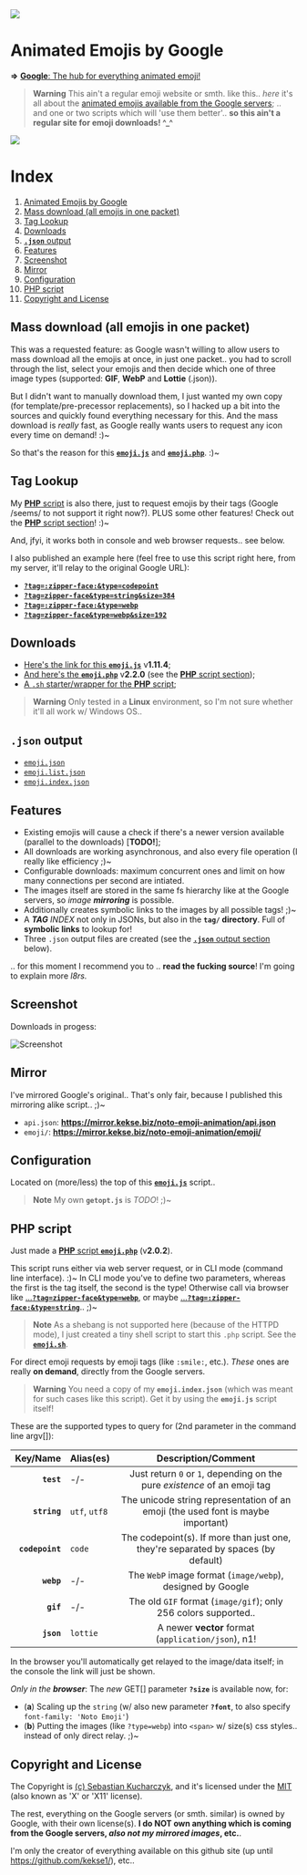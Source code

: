 <img src="https://kekse.biz/php/count.php?override=github:noto-emoji-animation&text=`noto-emoji-animation`" />

# Animated Emojis by Google
**=>** [**Google**: The hub for everything animated emoji!](https://googlefonts.github.io/noto-emoji-animation/)

> **Warning**
> This ain't a regular emoji website or smth. like this.. _here_ it's all about the [animated emojis available from
the Google servers](https://googlefonts.github.io/noto-emoji-animation/); .. and one or two scripts which will 'use
them better'.. **so this ain't a regular site for emoji downloads! ^_^**

<img src="https://mirror.kekse.biz/noto-emoji-animation/?type=webp&tag=grinning" />

# Index
1. [Animated Emojis by Google](#animated-emojis-by-google)
2. [Mass download (all emojis in one packet)](#mass-download-all-emojis-in-one-packet)
3. [Tag Lookup](#tag-lookup)
4. [Downloads](#downloads)
5. [**`.json`** output](#json-output)
6. [Features](#features)
7. [Screenshot](#screenshot)
8. [Mirror](#mirror)
9. [Configuration](#configuration)
10. [PHP script](#php-script)
11. [Copyright and License](#copyright-and-license)

## Mass download (all emojis in one packet)
This was a requested feature: as Google wasn't willing to allow users to mass download all the emojis at once,
in just one packet.. you had to scroll through the list, select your emojis and then decide which one of three
image types (supported: **GIF**, **WebP** and **Lottie** (.json)).

But I didn't want to manually download them, I just wanted my own copy (for template/pre-precessor replacements),
so I hacked up a bit into the sources and quickly found everything necessary for this. And the mass download is
_really_ fast, as Google really wants users to request any icon every time on demand! :)~

So that's the reason for this [**`emoji.js`**](js/emoji.js) and [**`emoji.php`**](php/emoji.php). :)~

## **Tag Lookup**
My [**PHP** script](#php-script) is also there, just to request emojis by their tags (Google /seems/ to not
support it right now?). PLUS some other features! Check out the [**PHP** script section](#php-script)! :)~

And, jfyi, it works both in console and web browser requests.. see below.

I also published an example here (feel free to use this script right here, from my server, it'll relay to the original Google URL):
* [**`?tag=:zipper-face:&type=codepoint`**](https://mirror.kekse.biz/noto-emoji-animation/?tag=:zipper-face:&type=codepoint)
* [**`?tag=zipper-face&type=string&size=384`**](https://mirror.kekse.biz/noto-emoji-animation/?tag=zipper-face&type=string&size=384)
* [**`?tag=:zipper-face:&type=webp`**](https://mirror.kekse.biz/noto-emoji-animation/?tag=:zipper-face:&type=webp)
* [**`?tag=zipper-face&type=webp&size=192`**](https://mirror.kekse.biz/noto-emoji-animation/?tag=zipper-face&type=webp&size=192)

## Downloads
* [Here's the link for this **`emoji.js`**](js/emoji.js) v**1.11.4**;
* [And here's the **`emoji.php`**](php/emoji.php) v**2.2.0** (see the [**PHP** script section](#php-script));
* [A `.sh` starter/wrapper for the **PHP** script](php/emoji.sh);

> **Warning**
> Only tested in a **Linux** environment, so I'm not sure whether it'll all work w/ Windows OS..

## **`.json`** output
* [`emoji.json`](json/emoji.json)
* [`emoji.list.json`](json/emoji.list.json)
* [`emoji.index.json`](json/emoji.index.json)

## Features
* Existing emojis will cause a check if there's a newer version available (parallel to the downloads) [**TODO!**];
* All downloads are working asynchronous, and also every file operation (I really like efficiency ;)~
* Configurable downloads: maximum concurrent ones and limit on how many connections per second are intiated.
* The images itself are stored in the same fs hierarchy like at the Google servers, so _image **mirroring**_ is possible.
* Additionally creates symbolic links to the images by all possible tags! ;)~
* A _**TAG** INDEX_ not only in JSONs, but also in the **`tag/` directory**. Full of **symbolic links** to lookup for!
* Three `.json` output files are created (see the [**`.json`** output section](#json-output) below).

.. for this moment I recommend you to .. **read the fucking source**! I'm going to explain more **l8rs*.*

## Screenshot
Downloads in progess:

![Screenshot](docs/example-screenshot.png)

## **Mirror**
I've mirrored Google's original.. That's only fair, because I published this mirroring alike script.. ;)~

* `api.json`: **https://mirror.kekse.biz/noto-emoji-animation/api.json**
* `emoji/`: **https://mirror.kekse.biz/noto-emoji-animation/emoji/**

## Configuration
Located on (more/less) the top of this **[`emoji.js`](js/emoji.js)** script..

> **Note**
> My own **`getopt.js`** is _TODO_! ;)~

## **PHP** script
Just made a [**PHP** script **`emoji.php`**](php/emoji.php) (v**2.0.2**).

This script runs either via web server request, or in CLI mode (command line interface). :)~
In CLI mode you've to define two parameters, whereas the first is the tag itself, the second is the type!
Otherwise call via browser like [...**`?tag=zipper-face&type=webp`**](https://mirror.kekse.biz/noto-emoji-animation/emoji.php?tag=zipper-face&type=webp),
or maybe [...**`?tag=:zipper-face:&type=string`**](https://mirror.kekse.biz/noto-emoji-animation/emoji.php?tag=:zipper-face:&type=string).. ;)~

> **Note**
> As a shebang is not supported here (because of the HTTPD mode), I just created a tiny shell script to start this `.php` script.
> See the **[`emoji.sh`](php/emoji.sh)**.

For direct emoji requests by emoji tags (like `:smile:`, etc.). _These_ ones are really **on demand**,
directly from the Google servers.

> **Warning**
> You need a copy of my **`emoji.index.json`** (which was meant for such cases like this script).
> Get it by using the **`emoji.js`** script itself!

These are the supported types to query for (2nd parameter in the command line argv[]):

| Key/Name      | Alias(es)     | Description/Comment                                                                |
| ------------: | :------------ | :--------------------------------------------------------------------------------: |
| **`test`**      | -/-           | Just return `0` or `1`, depending on the pure _existence_ of an emoji tag        |
| **`string`**    | `utf`, `utf8` | The unicode string representation of an emoji (the used font is maybe important) |
| **`codepoint`** | `code`        | The codepoint(s). If more than just one, they're separated by spaces (by default)|
| **`webp`**      | -/-           | The `WebP` image format (`image/webp`), designed by Google                       |
| **`gif`**       | -/-           | The old `GIF` format (`image/gif`); only 256 colors supported..                  |
| **`json`**      | `lottie`      | A newer **vector** format (`application/json`), n1!                              |

In the browser you'll automatically get relayed to the image/data itself;
in the console the link will just be shown.

_Only in the **browser**_: The _new_ GET[] parameter **`?size`** is available now, for:
* (**a**) Scaling up the `string` (w/ also new parameter **`?font`**, to also specify `font-family: 'Noto Emoji'`)
* (**b**) Putting the images (like `?type=webp`) into `<span>` w/ size(s) css styles.. instead of only direct relay. ;)~

## Copyright and License
The Copyright is [(c) Sebastian Kucharczyk](COPYRIGHT.txt),
and it's licensed under the [MIT](LICENSE.txt) (also known as 'X' or 'X11' license).

The rest, everything on the Google servers (or smth. similar) is owned by Google, with their own license(s).
**I do NOT own anything which is coming from the Google servers, _also not my mirrored images_, etc.**.

I'm only the creator of everything available on this github site (up until https://github.com/kekse1/), etc..

